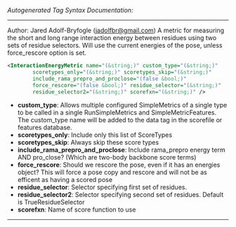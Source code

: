 <!-- THIS IS AN AUTOGENERATED FILE: Don't edit it directly, instead change the schema definition in the code itself. -->

_Autogenerated Tag Syntax Documentation:_

---
Author: Jared Adolf-Bryfogle (jadolfbr@gmail.com)
A metric for measuring the short and long range interaction energy between residues using two sets of residue selectors. Will use the current energies of the pose, unless force_rescore option is set.

```xml
<InteractionEnergyMetric name="(&string;)" custom_type="(&string;)"
        scoretypes_only="(&string;)" scoretypes_skip="(&string;)"
        include_rama_prepro_and_proclose="(false &bool;)"
        force_rescore="(false &bool;)" residue_selector="(&string;)"
        residue_selector2="(&string;)" scorefxn="(&string;)" />
```

-   **custom_type**: Allows multiple configured SimpleMetrics of a single type to be called in a single RunSimpleMetrics and SimpleMetricFeatures. 
 The custom_type name will be added to the data tag in the scorefile or features database.
-   **scoretypes_only**: Include only this list of ScoreTypes
-   **scoretypes_skip**: Always skip these score types
-   **include_rama_prepro_and_proclose**: Include rama_prepro energy term AND pro_close? (Which are two-body backbone score terms)
-   **force_rescore**: Should we rescore the pose, even if it has an energies object?  This will force a pose copy and rescore and will not be as efficent as having a scored pose
-   **residue_selector**: Selector specifying first set of residues.
-   **residue_selector2**: Selector specifying second set of residues. Default is TrueResidueSelector
-   **scorefxn**: Name of score function to use

---
